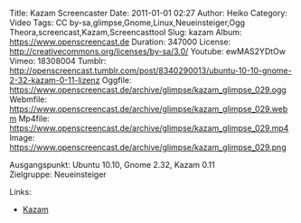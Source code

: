 Title: Kazam Screencaster
Date: 2011-01-01 02:27
Author: Heiko
Category: Video
Tags: CC by-sa,glimpse,Gnome,Linux,Neueinsteiger,Ogg Theora,screencast,Kazam,Screencasttool
Slug: kazam
Album: https://www.openscreencast.de
Duration: 347000
License: http://creativecommons.org/licenses/by-sa/3.0/
Youtube: ewMAS2YDtOw
Vimeo: 18308004
Tumblr: http://openscreencast.tumblr.com/post/8340290013/ubuntu-10-10-gnome-2-32-kazam-0-11-lizenz
Oggfile: https://www.openscreencast.de/archive/glimpse/kazam_glimpse_029.ogg
Webmfile: https://www.openscreencast.de/archive/glimpse/kazam_glimpse_029.webm
Mp4file: https://www.openscreencast.de/archive/glimpse/kazam_glimpse_029.mp4
Image: https://www.openscreencast.de/archive/glimpse/kazam_glimpse_029.png

Ausgangspunkt: Ubuntu 10.10, Gnome 2.32, Kazam 0.11  
Zielgruppe: Neueinsteiger  

Links:

  * [Kazam](https://launchpad.net/kazam)

